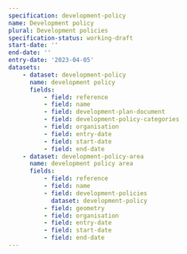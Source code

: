 ```yaml
---
specification: development-policy
name: Development policy
plural: Development policies
specification-status: working-draft
start-date: ''
end-date: ''
entry-date: '2023-04-05'
datasets:
    - dataset: development-policy
      name: development policy
      fields:
          - field: reference
          - field: name
          - field: development-plan-document
          - field: development-policy-categories
          - field: organisation
          - field: entry-date   
          - field: start-date
          - field: end-date
    - dataset: development-policy-area
      name: development policy area
      fields:
          - field: reference
          - field: name
          - field: development-policies
            dataset: development-policy
          - field: geometry
          - field: organisation
          - field: entry-date   
          - field: start-date
          - field: end-date
---
```

